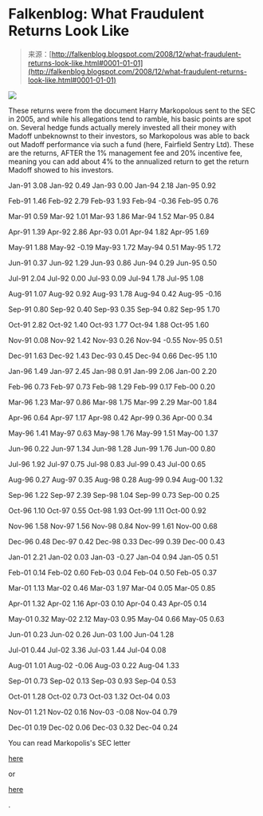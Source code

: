 <!--yml
category: 未分类
date: 2024-05-12 22:38:21
-->

# Falkenblog: What Fraudulent Returns Look Like

> 来源：[http://falkenblog.blogspot.com/2008/12/what-fraudulent-returns-look-like.html#0001-01-01](http://falkenblog.blogspot.com/2008/12/what-fraudulent-returns-look-like.html#0001-01-01)

[![](img/17068aa2cddc6eb1334332427d10aeb5.png)](https://blogger.googleusercontent.com/img/b/R29vZ2xl/AVvXsEjkWDszbtPn4dOi9D67gOkH1Vn76DR2eZKDd6maHgkdZBlXYh_BbXsH8Af6W3L6_ZO1yWjgXpjV-aph0fmOC9pHuwlchvHYI3o5-Tdpn4bjyQQs6P4UDxItxG2YU7av_En2fgYLFA/s1600-h/madoffch2.png)

These returns were from the document Harry Markopolous sent to the SEC in 2005, and while his allegations tend to ramble, his basic points are spot on. Several hedge funds actually merely invested all their money with Madoff unbeknownst to their investors, so Markopolous was able to back out Madoff performance via such a fund (here, Fairfield Sentry Ltd). These are the returns, AFTER the 1% management fee and 20% incentive fee, meaning you can add about 4% to the annualized return to get the return Madoff showed to his investors.

Jan-91 3.08 Jan-92 0.49 Jan-93 0.00 Jan-94 2.18 Jan-95 0.92

Feb-91 1.46 Feb-92 2.79 Feb-93 1.93 Feb-94 -0.36 Feb-95 0.76

Mar-91 0.59 Mar-92 1.01 Mar-93 1.86 Mar-94 1.52 Mar-95 0.84

Apr-91 1.39 Apr-92 2.86 Apr-93 0.01 Apr-94 1.82 Apr-95 1.69

May-91 1.88 May-92 -0.19 May-93 1.72 May-94 0.51 May-95 1.72

Jun-91 0.37 Jun-92 1.29 Jun-93 0.86 Jun-94 0.29 Jun-95 0.50

Jul-91 2.04 Jul-92 0.00 Jul-93 0.09 Jul-94 1.78 Jul-95 1.08

Aug-91 1.07 Aug-92 0.92 Aug-93 1.78 Aug-94 0.42 Aug-95 -0.16

Sep-91 0.80 Sep-92 0.40 Sep-93 0.35 Sep-94 0.82 Sep-95 1.70

Oct-91 2.82 Oct-92 1.40 Oct-93 1.77 Oct-94 1.88 Oct-95 1.60

Nov-91 0.08 Nov-92 1.42 Nov-93 0.26 Nov-94 -0.55 Nov-95 0.51

Dec-91 1.63 Dec-92 1.43 Dec-93 0.45 Dec-94 0.66 Dec-95 1.10

Jan-96 1.49 Jan-97 2.45 Jan-98 0.91 Jan-99 2.06 Jan-00 2.20

Feb-96 0.73 Feb-97 0.73 Feb-98 1.29 Feb-99 0.17 Feb-00 0.20

Mar-96 1.23 Mar-97 0.86 Mar-98 1.75 Mar-99 2.29 Mar-00 1.84

Apr-96 0.64 Apr-97 1.17 Apr-98 0.42 Apr-99 0.36 Apr-00 0.34

May-96 1.41 May-97 0.63 May-98 1.76 May-99 1.51 May-00 1.37

Jun-96 0.22 Jun-97 1.34 Jun-98 1.28 Jun-99 1.76 Jun-00 0.80

Jul-96 1.92 Jul-97 0.75 Jul-98 0.83 Jul-99 0.43 Jul-00 0.65

Aug-96 0.27 Aug-97 0.35 Aug-98 0.28 Aug-99 0.94 Aug-00 1.32

Sep-96 1.22 Sep-97 2.39 Sep-98 1.04 Sep-99 0.73 Sep-00 0.25

Oct-96 1.10 Oct-97 0.55 Oct-98 1.93 Oct-99 1.11 Oct-00 0.92

Nov-96 1.58 Nov-97 1.56 Nov-98 0.84 Nov-99 1.61 Nov-00 0.68

Dec-96 0.48 Dec-97 0.42 Dec-98 0.33 Dec-99 0.39 Dec-00 0.43

Jan-01 2.21 Jan-02 0.03 Jan-03 -0.27 Jan-04 0.94 Jan-05 0.51

Feb-01 0.14 Feb-02 0.60 Feb-03 0.04 Feb-04 0.50 Feb-05 0.37

Mar-01 1.13 Mar-02 0.46 Mar-03 1.97 Mar-04 0.05 Mar-05 0.85

Apr-01 1.32 Apr-02 1.16 Apr-03 0.10 Apr-04 0.43 Apr-05 0.14

May-01 0.32 May-02 2.12 May-03 0.95 May-04 0.66 May-05 0.63

Jun-01 0.23 Jun-02 0.26 Jun-03 1.00 Jun-04 1.28

Jul-01 0.44 Jul-02 3.36 Jul-03 1.44 Jul-04 0.08

Aug-01 1.01 Aug-02 -0.06 Aug-03 0.22 Aug-04 1.33

Sep-01 0.73 Sep-02 0.13 Sep-03 0.93 Sep-04 0.53

Oct-01 1.28 Oct-02 0.73 Oct-03 1.32 Oct-04 0.03

Nov-01 1.21 Nov-02 0.16 Nov-03 -0.08 Nov-04 0.79

Dec-01 0.19 Dec-02 0.06 Dec-03 0.32 Dec-04 0.24

You can read Markopolis's SEC letter

[here](http://online.wsj.com/documents/Madoff_SECdocs_20081217.pdf)

or

[here](http://www.slideshare.net/hblodget/markopolos-madoff-complaint-presentation?nocache=9281&type=document)

.